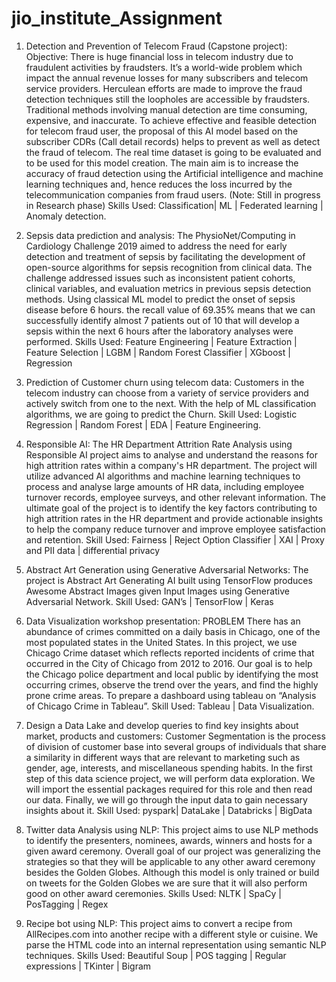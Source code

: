 # jio_institute_Assignment

1.	Detection and Prevention of Telecom Fraud (Capstone project): 
Objective: There is huge financial loss in telecom industry due to fraudulent activities by fraudsters. It’s a world-wide problem which impact the annual revenue losses for many subscribers and telecom service providers. Herculean efforts are made to improve the fraud detection techniques still the loopholes are accessible by fraudsters. Traditional methods involving manual detection are time consuming, expensive, and inaccurate. To achieve effective and feasible detection for telecom fraud user, the proposal of this AI model based on the subscriber CDRs (Call detail records) helps to prevent as well as detect the fraud of telecom. The real time dataset is going to be evaluated and to be used for this model creation. The main aim is to increase the accuracy of fraud detection using the Artificial intelligence and machine learning techniques and, hence reduces the loss incurred by the telecommunication companies from fraud users.
(Note: Still in progress in Research phase)
Skills Used: Classification| ML | Federated learning | Anomaly detection.
2.	Sepsis data prediction and analysis: 
The PhysioNet/Computing in Cardiology Challenge 2019 aimed to address the need for early detection and treatment of sepsis by facilitating the development of open-source algorithms for sepsis recognition from clinical data. The challenge addressed issues such as inconsistent patient cohorts, clinical variables, and evaluation metrics in previous sepsis detection methods. Using classical ML model to predict the onset of sepsis disease before 6 hours.
the recall value of 69.35% means that we can successfully identify almost 7 patients out of 10 that will develop a sepsis within the next 6 hours after the laboratory analyses were performed. 
Skills Used: Feature Engineering | Feature Extraction | Feature Selection |  LGBM | Random Forest Classifier | XGboost | Regression 

3.	Prediction of Customer churn using telecom data: 
Customers in the telecom industry can choose from a variety of service providers and actively switch from one to the next. With the help of ML classification algorithms, we are going to predict the Churn.
Skill Used: Logistic Regression | Random Forest | EDA | Feature Engineering.
4.	Responsible AI: 
The HR Department Attrition Rate Analysis using Responsible AI project aims to analyse and understand the reasons for high attrition rates within a company's HR department. The project will utilize advanced AI algorithms and machine learning techniques to process and analyse large amounts of HR data, including employee turnover records, employee surveys, and other relevant information. The ultimate goal of the project is to identify the key factors contributing to high attrition rates in the HR department and provide actionable insights to help the company reduce turnover and improve employee satisfaction and retention.
Skill Used: Fairness | Reject Option Classifier | XAI | Proxy and PII data | differential privacy
5.	Abstract Art Generation using Generative Adversarial Networks: 
The project is Abstract Art Generating AI built using TensorFlow produces Awesome Abstract Images given Input Images using Generative Adversarial Network. 
Skill Used: GAN’s | TensorFlow | Keras

6.	Data Visualization workshop presentation: 
PROBLEM There has an abundance of crimes committed on a daily basis in Chicago, one of the most populated states in the United States. In this project, we use Chicago Crime dataset which reflects reported incidents of crime that occurred in the City of Chicago from 2012 to 2016. Our goal is to help the Chicago police department and local public by identifying the most occurring crimes, observe the trend over the years, and find the highly prone crime areas. To prepare a dashboard using tableau on “Analysis of Chicago Crime in Tableau”.
Skill Used: Tableau | Data Visualization. 
7.	Design a Data Lake and develop queries to find key insights about market, products and customers: 
Customer Segmentation is the process of division of customer base into several groups of individuals that share a similarity in different ways that are relevant to marketing such as gender, age, interests, and miscellaneous spending habits. In the first step of this data science project, we will perform data exploration. We will import the essential packages required for this role and then read our data. Finally, we will go through the input data to gain necessary insights about it. 
Skill Used: pyspark| DataLake | Databricks | BigData 
8.	Twitter data Analysis using NLP: 
This project aims to use NLP methods to identify the presenters, nominees, awards, winners and hosts for a given award ceremony. Overall goal of our project was generalizing the strategies so that they will be applicable to any other award ceremony besides the Golden Globes. Although this model is only trained or build on tweets for the Golden Globes we are sure that it will also perform good on other award ceremonies.
Skills Used: NLTK | SpaCy | PosTagging | Regex

9.	Recipe bot using NLP: 
This project aims to convert a recipe from AllRecipes.com into another recipe with a different style or cuisine. We parse the HTML code into an internal representation using semantic NLP techniques.
Skills Used: Beautiful Soup | POS tagging | Regular expressions | TKinter | Bigram

